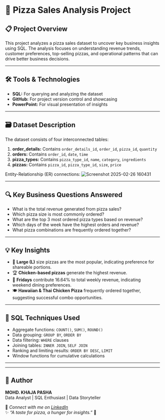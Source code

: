 # 🍕 Pizza Sales Analysis Project

## 📋 **Project Overview**
This project analyzes a pizza sales dataset to uncover key business insights using SQL. The analysis focuses on understanding revenue trends, customer preferences,
top-selling pizzas, and operational patterns that can drive better business decisions.

---

## 🛠️ **Tools & Technologies**
- **SQL:** For querying and analyzing the dataset
- **GitHub:** For project version control and showcasing
- **PowerPoint:** For visual presentation of insights

---

## 🗃️ **Dataset Description**
The dataset consists of four interconnected tables:

1. **order_details:** Contains `order_details_id`, `order_id`, `pizza_id`, `quantity`
2. **orders:** Contains `order_id`, `date`, `time`
3. **pizza_types:** Contains `pizza_type_id`, `name`, `category`, `ingredients`
4. **pizzas:** Contains `pizza_id`, `pizza_type_id`, `size`, `price`

Entity-Relationship (ER) connections:
![Screenshot 2025-02-26 160431](https://github.com/user-attachments/assets/aada4436-c3d2-48a5-9ef6-c749d7e38c64)


---

## 🔍 **Key Business Questions Answered**
- What is the total revenue generated from pizza sales?
- Which pizza size is most commonly ordered?
- What are the top 3 most ordered pizza types based on revenue?
- Which days of the week have the highest orders and revenue?
- What pizza combinations are frequently ordered together?

---

## 💡 **Key Insights**
- 🍕 **Large (L)** size pizzas are the most popular, indicating preference for shareable portions.
- 🏆 **Chicken-based pizzas** generate the highest revenue.
- 📅 **Fridays** contribute 16.64% to total weekly revenue, indicating weekend dining preferences.
- 🍽️ **Hawaiian & Thai Chicken Pizza** frequently ordered together, suggesting successful combo opportunities.

---

## 📝 **SQL Techniques Used**
- Aggregate functions: `COUNT()`, `SUM()`, `ROUND()`
- Data grouping: `GROUP BY`, `ORDER BY`
- Data filtering: `WHERE` clauses
- Joining tables: `INNER JOIN`, `SELF JOIN`
- Ranking and limiting results: `ORDER BY DESC`, `LIMIT`
- Window functions for cumulative calculations

---

---
## 🙌 **Author**
**MOHD. KHAJA PASHA**  
Data Analyst | SQL Enthusiast | Data Storyteller

🔗 *Connect with me on [LinkedIn](https://www.linkedin.com/in/mohd-khaja-pasha/)*  
✨ *“A taste for pizza, a hunger for insights.”* 🍕
